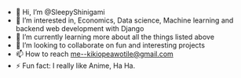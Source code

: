 - 👋 Hi, I’m @SleepyShinigami
- 👀 I’m interested in, Economics, Data science, Machine learning and backend web development with Django
- 🌱 I’m currently learning more about all the things listed above
- 💞️ I’m looking to collaborate on fun and interesting projects
- 📫 How to reach me--kikiopeawotile@gmail.com
- ⚡ Fun fact: I really like Anime, Ha Ha.

<!---
SleepyShinigami/SleepyShinigami is a ✨ special ✨ repository because its `README.md` (this file) appears on your GitHub profile.
You can click the Preview link to take a look at your changes.
--->
